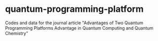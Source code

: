 # quantum-programming-platform
Codes and data for the journal article "Advantages of Two Quantum Programming Platforms Advantage in Quantum Computing and Quantum Chemistry"
